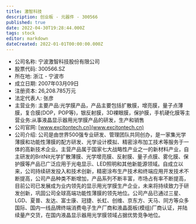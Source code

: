 ```yaml
---
title: 激智科技
description: 创业板 - 元器件 - 300566
published: true
date: 2022-04-30T19:28:44.000Z
tags: stock
editor: markdown
dateCreated: 2022-01-01T00:00:00.000Z
---
```


- 公司名称: 宁波激智科技股份有限公司
- 股票代码: 300566.SZ
- 所在地: 浙江 - 宁波市
- 成立日期: 2007年03月09日
- 注册资本: 26,208.785万元
- 法定代表人: 张彦
- 主营业务: 主要产品:光学膜产品，产品主要包括扩散膜，增亮膜，量子点薄膜，复合膜(DOP，POP等)，银反射膜，3D裸眼膜，保护膜，手机硬化膜等主营业务:从事液晶显示器用光学膜产品的研发，生产和销售
- 公司官网: [www.excitontech.cn](www.excitontech.cn)
- 公司介绍: 公司是由世界500强专业研发、管理团队共同创办，是一家集光学薄膜和功能性薄膜的配方研发、光学设计模拟、精密涂布加工技术等服务于一体的高新技术企业。主营产品属于国家七大战略性产业之一的新材料产业，自主研发的BritNit光学扩散薄膜、光学增亮膜、反射膜、量子点膜、雾化膜、保护膜等产品已广泛应用于光电显示、LED照明和其他新能源领域。自成立以来，公司持续研发投入和技术创新，精密涂布生产技术和终端应用开发技术不断提高，公司产品种类不断增加，产品系列不断丰富，市场占有率不断提高，目前公司已发展成为业内领先的显示用光学膜生产企业，未来将持续致力于研发创新，巩固公司全球高端功能性薄膜的领先地位。公司产品已通过三星、LGD、夏普、友达、富士康、冠捷、长虹、创维、京东方、天马、同方等众多国际、国内一线品牌终端消费电子生产厂商和液晶面板(模组)厂商认证，并陆续量产交货，在国内液晶显示器用光学膜领域占据优势竞争地位。


